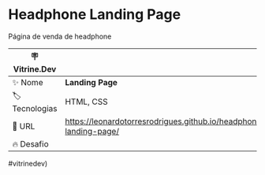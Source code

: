 # Headphone Landing Page

Página de venda de headphone

| :placard: Vitrine.Dev |     |
| -------------  | --- |
| :sparkles: Nome        | **Landing Page**
| :label: Tecnologias | HTML, CSS
| :rocket: URL         | https://leonardotorresrodrigues.github.io/headphone-landing-page/
| :fire: Desafio     | 

<!-- Inserir imagem com a #vitrinedev ao final do link -->
#vitrinedev)
